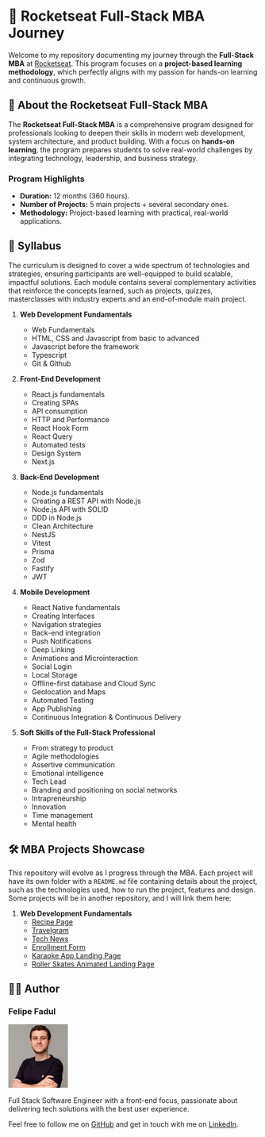 # 🚀 Rocketseat Full-Stack MBA Journey  

Welcome to my repository documenting my journey through the **Full-Stack MBA** at [Rocketseat](https://www.rocketseat.com.br/). This program focuses on a **project-based learning methodology**, which perfectly aligns with my passion for hands-on learning and continuous growth.

## 📝 About the Rocketseat Full-Stack MBA

The **Rocketseat Full-Stack MBA** is a comprehensive program designed for professionals looking to deepen their skills in modern web development, system architecture, and product building. With a focus on **hands-on learning**, the program prepares students to solve real-world challenges by integrating technology, leadership, and business strategy.

### **Program Highlights**

- **Duration:** 12 months (360 hours).
- **Number of Projects:** 5 main projects + several secondary ones.
- **Methodology:** Project-based learning with practical, real-world applications.

## 📖 Syllabus  

The curriculum is designed to cover a wide spectrum of technologies and strategies, ensuring participants are well-equipped to build scalable, impactful solutions. Each module contains several complementary activities that reinforce the concepts learned, such as projects, quizzes, masterclasses with industry experts and an end-of-module main project.

1. **Web Development Fundamentals**
   - Web Fundamentals
   - HTML, CSS and Javascript from basic to advanced
   - Javascript before the framework
   - Typescript
   - Git & Github

2. **Front-End Development**
   - React.js fundamentals
   - Creating SPAs
   - API consumption
   - HTTP and Performance
   - React Hook Form
   - React Query
   - Automated tests
   - Design System
   - Next.js

3. **Back-End Development**
   - Node.js fundamentals
   - Creating a REST API with Node.js
   - Node.js API with SOLID
   - DDD in Node.js
   - Clean Architecture
   - NestJS
   - Vitest
   - Prisma
   - Zod
   - Fastify
   - JWT

4. **Mobile Development**
   - React Native fundamentals
   - Creating Interfaces
   - Navigation strategies
   - Back-end integration
   - Push Notifications
   - Deep Linking
   - Animations and Microinteraction
   - Social Login
   - Local Storage
   - Offline-first database and Cloud Sync
   - Geolocation and Maps
   - Automated Testing
   - App Publishing
   - Continuous Integration & Continuous Delivery

5. **Soft Skills of the Full-Stack Professional**
   - From strategy to product
   - Agile methodologies
   - Assertive communication
   - Emotional intelligence
   - Tech Lead
   - Branding and positioning on social networks
   - Intrapreneurship
   - Innovation
   - Time management
   - Mental health

## 🛠️ MBA Projects Showcase

This repository will evolve as I progress through the MBA. Each project will have its own folder with a `README.md` file containing details about the project, such as the technologies used, how to run the project, features and design. Some projects will be in another repository, and I will link them here:

1. **Web Development Fundamentals**
   - [Recipe Page](01-web-development-fundamentals/001-recipe-page)
   - [Travelgram](01-web-development-fundamentals/002-travelgram)
   - [Tech News](01-web-development-fundamentals/003-tech-news)
   - [Enrollment Form](01-web-development-fundamentals/004-enrollment-form)
   - [Karaoke App Landing Page](01-web-development-fundamentals/005-karaoke-app-landing-page)
   - [Roller Skates Animated Landing Page](01-web-development-fundamentals/006-roller-skates-animated-landing-page)

## 👨‍💻 Author

### Felipe Fadul

<img src="assets/readme/profile-picture.jpg" alt="Felipe Fadul's profile" width="120" />

Full Stack Software Engineer with a front-end focus, passionate about delivering tech solutions with the best user experience.

Feel free to follow me on [GitHub](https://github.com/felipefadul) and get in touch with me on [LinkedIn](https://www.linkedin.com/in/felipefadul/).
